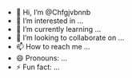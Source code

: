 - 👋 Hi, I’m @Chfgjvbnnb
- 👀 I’m interested in ...
- 🌱 I’m currently learning ...
- 💞️ I’m looking to collaborate on ...
- 📫 How to reach me ...
- 😄 Pronouns: ...
- ⚡ Fun fact: ...

<!---
Chfgjvbnnb/Chfgjvbnnb is a ✨ special ✨ repository because its `README.md` (this file) appears on your GitHub profile.
You can click the Preview link to take a look at your changes.
--->
